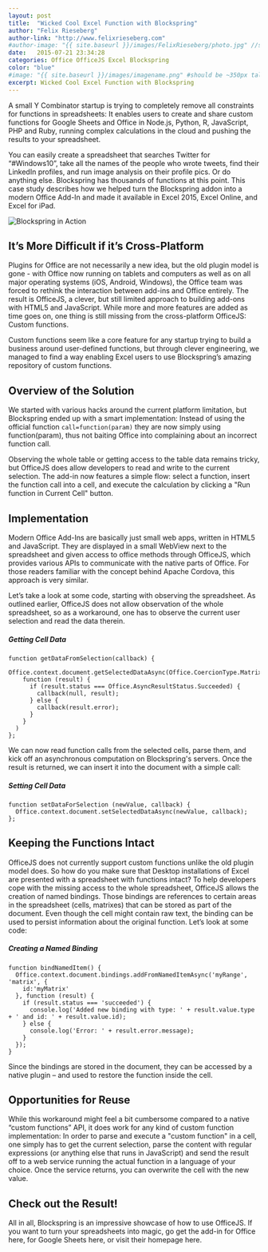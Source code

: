 ```yaml
---
layout: post
title:  "Wicked Cool Excel Function with Blockspring"
author: "Felix Rieseberg"
author-link: "http://www.felixrieseberg.com"
#author-image: "{{ site.baseurl }}/images/FelixRieseberg/photo.jpg" //should be square dimensions
date:   2015-07-21 23:34:28
categories: Office OfficeJS Excel Blockspring
color: "blue"
#image: "{{ site.baseurl }}/images/imagename.png" #should be ~350px tall
excerpt: Wicked Cool Excel Function with Blockspring
---
```


A small Y Combinator startup is trying to completely remove all constraints for functions in spreadsheets: It enables users to create and share custom functions for Google Sheets and Office in Node.js, Python, R, JavaScript, PHP and Ruby, running complex calculations in the cloud and pushing the results to your spreadsheet. 

You can easily create a spreadsheet that searches Twitter for “#Windows10”, take all the names of the people who wrote tweets, find their LinkedIn profiles, and run image analysis on their profile pics. Or do anything else. Blockspring has thousands of functions at this point. This case study describes how we helped turn the Blockspring addon into a modern Office Add-In and made it available in Excel 2015, Excel Online, and Excel for iPad.

![Blockspring in Action]({{site.baseurl}}/images/2015-08-25-blockspring_images/preview.gif)

## It’s More Difficult if it’s Cross-Platform
Plugins for Office are not necessarily a new idea, but the old plugin model is gone - with Office now running on tablets and computers as well as on all major operating systems (iOS, Android, Windows), the Office team was forced to rethink the interaction between add-ins and Office entirely. The result is OfficeJS, a clever, but still limited approach to building add-ons with HTML5 and JavaScript. While more and more features are added as time goes on, one thing is still missing from the cross-platform OfficeJS: Custom functions.

Custom functions seem like a core feature for any startup trying to build a business around user-defined functions, but through clever engineering, we managed to find a way enabling Excel users to use Blockspring’s amazing repository of custom functions.

## Overview of the Solution
We started with various hacks around the current platform limitation, but Blockspring ended up with a smart implementation: Instead of using the official function `call=function(param)` they are now simply using function(param), thus not baiting Office into complaining about an incorrect function call.

Observing the whole table or getting access to the table data remains tricky, but OfficeJS does allow developers to read and write to the current selection. The add-in now features a simple flow: select a function, insert the function call into a cell, and execute the calculation by clicking a "Run function in Current Cell" button.

 
## Implementation
Modern Office Add-Ins are basically just small web apps, written in HTML5 and JavaScript. They are displayed in a small WebView next to the spreadsheet and given access to office methods through OfficeJS, which provides various APIs to communicate with the native parts of Office. For those readers familiar with the concept behind Apache Cordova, this approach is very similar.

Let’s take a look at some code, starting with observing the spreadsheet. As outlined earlier, OfficeJS does not allow observation of the whole spreadsheet, so as a workaround, one has to observe the current user selection and read the data therein.

##### Getting Cell Data
```
function getDataFromSelection(callback) {  
  Office.context.document.getSelectedDataAsync(Office.CoercionType.Matrix,
    function (result) {
      if (result.status === Office.AsyncResultStatus.Succeeded) {
        callback(null, result);
      } else {
        callback(result.error);
      }
    }
  )
};
```

We can now read function calls from the selected cells, parse them, and kick off an asynchronous computation on Blockspring's servers. Once the result is returned, we can insert it into the document with a simple call:

##### Setting Cell Data
```
function setDataForSelection (newValue, callback) {  
  Office.context.document.setSelectedDataAsync(newValue, callback);
};
```

## Keeping the Functions Intact
OfficeJS does not currently support custom functions unlike the old plugin model does. So how do you make sure that Desktop installations of Excel are presented with a spreadsheet with functions intact?
To help developers cope with the missing access to the whole spreadsheet, OfficeJS allows the creation of named bindings. Those bindings are references to certain areas in the spreadsheet (cells, matrixes) that can be stored as part of the document. Even though the cell might contain raw text, the binding can be used to persist information about the original function. Let’s look at some code:

##### Creating a Named Binding
```
function bindNamedItem() {
  Office.context.document.bindings.addFromNamedItemAsync('myRange', 'matrix', {
    id:'myMatrix'
  }, function (result) {
    if (result.status === 'succeeded') {
      console.log('Added new binding with type: ' + result.value.type + ' and id: ' + result.value.id);
    } else {
      console.log('Error: ' + result.error.message);
    }
  });
}
```

Since the bindings are stored in the document, they can be accessed by a native plugin – and used to restore the function inside the cell.

## Opportunities for Reuse
While this workaround might feel a bit cumbersome compared to a native “custom functions” API, it does work for any kind of custom function implementation: In order to parse and execute a "custom function" in a cell, one simply has to get the current selection, parse the content with regular expressions (or anything else that runs in JavaScript) and send the result off to a web service running the actual function in a language of your choice. Once the service returns, you can overwrite the cell with the new value.

## Check out the Result!
All in all, Blockspring is an impressive showcase of how to use OfficeJS. If you want to turn your spreadsheets into magic, go get the add-in for Office here, for Google Sheets here, or visit their homepage here.